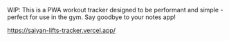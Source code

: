 WIP:
This is a PWA workout tracker designed to be performant and simple - perfect for use in the gym. Say goodbye to your notes app!

https://saiyan-lifts-tracker.vercel.app/

